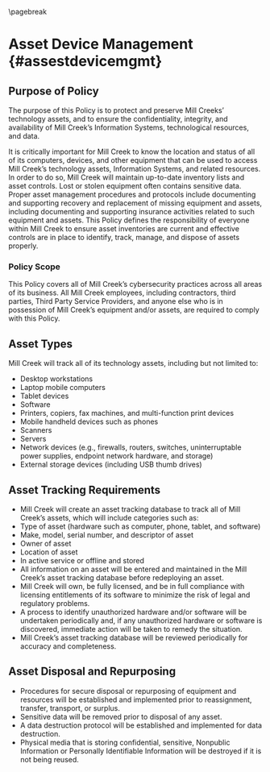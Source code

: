 ---
---
\pagebreak

# Asset Device Management {#assestdevicemgmt}

## Purpose of Policy

The purpose of this Policy is to protect and preserve Mill Creeks’ technology assets, and to ensure the confidentiality, integrity, and availability of Mill Creek’s Information Systems, technological resources, and data.

It is critically important for Mill Creek to know the location and status of all of its computers, devices, and other equipment that can be used to access Mill Creek’s technology assets, Information Systems, and related resources. In order to do so, Mill Creek will maintain up-to-date inventory lists and asset controls.  Lost or stolen equipment often contains sensitive data. Proper asset management procedures and protocols include documenting and supporting recovery and replacement of missing equipment and assets, including documenting and supporting insurance activities related to such equipment and assets. This Policy defines the responsibility of everyone within Mill Creek to ensure asset inventories are current and effective controls are in place to identify, track, manage, and dispose of assets properly.

### Policy Scope

This Policy covers all of Mill Creek’s cybersecurity practices across all areas of its business. All Mill Creek employees, including contractors, third parties, Third Party Service Providers, and anyone else who is in possession of Mill Creek’s equipment and/or assets, are required to comply with this Policy.

##  Asset Types

Mill Creek will track all of its technology assets, including but not limited to:

- Desktop workstations
- Laptop mobile computers
- Tablet devices
- Software
- Printers, copiers, fax machines, and multi-function print devices
- Mobile handheld devices such as phones
- Scanners
- Servers
- Network devices (e.g., firewalls, routers, switches, uninterruptable power supplies, endpoint network hardware, and storage)
- External storage devices (including USB thumb drives)
	
## Asset Tracking Requirements

- Mill Creek will create an asset tracking database to track all of Mill Creek’s assets, which will include categories such as:
- Type of asset (hardware such as computer, phone, tablet, and software)
- Make, model, serial number, and descriptor of asset
- Owner of asset
- Location of asset
- In active service or offline and stored
- All information on an asset will be entered and maintained in the Mill Creek’s asset tracking database before redeploying an asset.
- Mill Creek will own, be fully licensed, and be in full compliance with licensing entitlements of its software to minimize the risk of legal and regulatory problems.
- A process to identify unauthorized hardware and/or software will be undertaken periodically and, if any unauthorized hardware or software is discovered, immediate action will be taken to remedy the situation.
- Mill Creek’s asset tracking database will be reviewed periodically for accuracy and completeness.

## Asset Disposal and Repurposing

- Procedures for secure disposal or repurposing of equipment and resources will be established and implemented prior to reassignment, transfer, transport, or surplus.
- Sensitive data will be removed prior to disposal of any asset. 
- A data destruction protocol will be established and implemented for data destruction.
- Physical media that is storing confidential, sensitive, Nonpublic Information or Personally Identifiable Information will be destroyed if it is not being reused.
